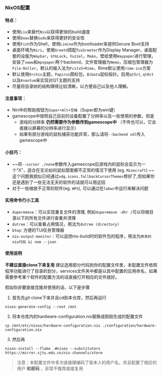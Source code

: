 ### NixOS配置


#### 特点：
 - 使用`Lix`来替代`Nix`以获得更快的build速度
 - 使用`Doas`替换`Sudo`来获得更好的安全性
 - 使用`Fish`作为Shell，使用`Limine`作为bootloader来提供Secure Boot支持
 - 桌面环境为`Niri`，使用`Greetd`搭配`TuiGreeter`作为Display Manager，桌面配套的设施为`Waybar`，`GtkLock`，`Fuzzel`，`Mako`，壁纸使用`Waypaper`进行管理，安装了`swww`和`mpvpaper`两个backend，文件管理器为`Nemo`，压缩包管理器为`File-Roller`，默认的输入法为`Fcitx5+Rime`，Rime默认使用`rime-ice`方案
 - 默认使用`Orchis`主题，`Papirus`图标包，`Bibata`鼠标指针。启用`qt5ct`, `qt6ct`以及`Kvantum`来实现对QT主题的支持
 - 尽量将目录树的结构理得比较清晰，以方便自己以及他人理解。

#### 注意事项：
 - Niri中的帮助按钮为`Super+Alt+空格`（Super即为win键）
 - gamescope中按照自己目前的设备配置了分辨率以及一些使用的参数，但是
   - 游戏的分辨率 **仍然需要作为参数传到gamescope中** （不传也可以，它会直接以屏幕的分辨率进行显示）
   - 如果有部分游戏的鼠标捕获功能异常，那么请将`--backend sdl`传入gamescope中
#### 小技巧：
 - ~~将`--cursor ./none`参数传入gamescope后游戏内的鼠标会显示为一个“X”，适合在无论如何鼠标图案都不正常的情况下使用 (eg. `Minecraft`) ~~
   这个问题我貌似已经通过`xdg.icons.fallbackCursorThemes`修好了,但如果你还是遇到了一些无法无天的软件的话就可以用这招
 - 对于一些缩放不正常的软件(eg. `WPS`), 可以通过在`labwc`中运行来解决问题
#### 实用命令行小工具
 - `duperemove`：可以实现重复文件的清理, 例如`duperemove -dhr /`可以将根目录以下的所有文件进行查重并清理
 - `dutree`：可以查看占用情况，用法为`dutree (directory)`
 - `btop`: 方便的TUI任务管理器
 - `nix-output-monitor`：可以监控nix-build时的软件包的程序，用法为`原本的nix代码 &| nom --json`
#### 使用说明
   **不建议直接clone下来复用** 
  建议选用部分代码到你的配置文件里，本配置文件依照程序功能进行了目录的划分，services文件夹中都是以其中配置的应用命名，如果需要参考某个软件的配置方法的话直接打开相应的文件就好。

  假如你非要直接克隆并使用的话，以下是步骤
  1. 首先先git clone下来并且cd到本仓库，然后再运行
    
    nixos-generate-config --root /mnt
    
    
  2. 将本仓库内的hardware-configuration.nix替换成刚刚生成的配置文件
    
    cp /mnt/etc/nixos/hardware-configuration.nix ./configuration/hardware-configuration.nix
    

  3. 然后再

    nixos-install --flake .#nixos --substituters https://mirror.sjtu.edu.cn/nix-channels/store
    
  > 注意：本配置文件中多次直接硬编码了我本人的用户名，并且配置了相应的用户 **和密码** ，非常不推荐直接复用
